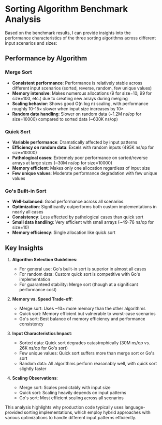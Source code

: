 # Sorting Algorithm Benchmark Analysis

Based on the benchmark results, I can provide insights into the performance characteristics of the three sorting algorithms across different input scenarios and sizes:

## Performance by Algorithm

### Merge Sort
- **Consistent performance**: Performance is relatively stable across different input scenarios (sorted, reverse, random, few unique values)
- **Memory intensive**: Makes numerous allocations (9 for size=10, 99 for size=100, etc.) due to creating new arrays during merging
- **Scaling behavior**: Shows good O(n log n) scaling, with performance roughly 10-15× slower when input size increases by 10×
- **Random data handling**: Slower on random data (~1.2M ns/op for size=10000) compared to sorted data (~630K ns/op)

### Quick Sort
- **Variable performance**: Dramatically affected by input patterns
- **Efficiency on random data**: Excels with random inputs (495K ns/op for size=10000)
- **Pathological cases**: Extremely poor performance on sorted/reverse arrays at large sizes (~30M ns/op for size=10000)
- **Memory efficient**: Makes only one allocation regardless of input size
- **Few unique values**: Moderate performance degradation with few unique values

### Go's Built-in Sort
- **Well-balanced**: Good performance across all scenarios
- **Optimization**: Significantly outperforms both custom implementations in nearly all cases
- **Consistency**: Less affected by pathological cases than quick sort
- **Small data handling**: Very efficient with small arrays (~49-76 ns/op for size=10)
- **Memory efficiency**: Single allocation like quick sort

## Key Insights

1. **Algorithm Selection Guidelines**:
   - For general use: Go's built-in sort is superior in almost all cases
   - For random data: Custom quick sort is competitive with Go's implementation
   - For guaranteed stability: Merge sort (though at a significant performance cost)

2. **Memory vs. Speed Trade-off**:
   - Merge sort: Uses ~10× more memory than the other algorithms
   - Quick sort: Memory efficient but vulnerable to worst-case scenarios
   - Go's sort: Best balance of memory efficiency and performance consistency

3. **Input Characteristics Impact**:
   - Sorted data: Quick sort degrades catastrophically (30M ns/op vs. 26K ns/op for Go's sort)
   - Few unique values: Quick sort suffers more than merge sort or Go's sort
   - Random data: All algorithms perform reasonably well, with quick sort slightly faster

4. **Scaling Observations**:
   - Merge sort: Scales predictably with input size
   - Quick sort: Scaling heavily depends on input patterns
   - Go's sort: Most efficient scaling across all scenarios

This analysis highlights why production code typically uses language-provided sorting implementations, which employ hybrid approaches with various optimizations to handle different input patterns efficiently.
